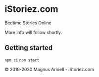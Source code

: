 # iStoriez.com

Bedtime Stories Online

More info will follow shortly.

## Getting started

`npm ci`
`npm start`

© 2019-2020 Magnus Arinell - iStoriez.com
